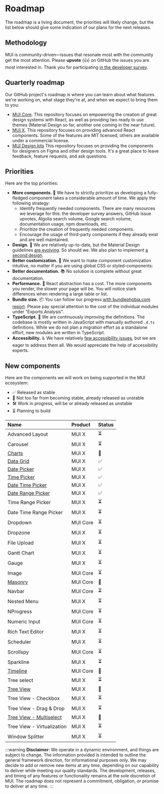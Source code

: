 # Roadmap

<p class="description">The roadmap is a living document, the priorities will likely change, but the list below should give some indication of our plans for the next releases.</p>

## Methodology

MUI is community-driven—issues that resonate most with the community get the most attention.
Please **upvote** (👍) on GitHub the issues you are most interested in.
Thank you for participating [in the developer survey](/blog/2021-developer-survey-results/).

## Quarterly roadmap

Our GitHub project's roadmap is where you can learn about what features we're working on, what stage they're at, and when we expect to bring them to you:

- [MUI Core](https://github.com/orgs/mui/projects/18/views/1).
  This repository focuses on empowering the creation of great design systems with React, as well as providing two ready to use themes (Material Design so far, another one coming in the near future).
- [MUI X](https://github.com/mui/mui-x/projects/1).
  This repository focuses on providing advanced React components.
  Some of the features are MIT licensed, others are available under a commercial license.
- [MUI Design kits](https://github.com/mui/mui-design-kits/projects/1)
  This repository focuses on providing the components for designers on Figma and other design tools.
  It's a great place to leave feedback, feature requests, and ask questions.

## Priorities

Here are the top priorities:

- **More components**. 🧰 We have to strictly prioritize as developing a fully-fledged component takes a considerable amount of time.
  We apply the following strategy:
  - Identify frequently needed components. There are many resources we leverage for this: the developer survey answers, GitHub issue upvotes, Algolia search volume, Google search volume, documentation usage, npm downloads, etc.
  - Prioritize the creation of frequently needed components.
  - Encourage the usage of third-party components if they already exist and are well maintained.
- **Design.** 🎀 We are relatively up-to-date, but the Material Design guidelines [are evolving](https://material.io/blog/). So should we. We also plan to implement [a second design](https://github.com/mui/material-ui/issues/22485).
- **Better customization.** 💅 We want to make component customization intuitive, no matter if you are using global CSS or styled-components:
- **Better documentation.** 📚 No solution is complete without great documentation.
- **Performance.** 🚀 React abstraction has a cost. The more components you render, the slower your page will be. You will notice stark differences when rendering a large table or list.
- **Bundle size.** 📦 You can follow our progress [with bundlephobia.com report](https://bundlephobia.com/package/@mui/material). Please pay special attention to the cost of the individual modules under "Exports Analysis".
- **TypeScript.** 📏 We are continuously improving the definitions. The codebase is mostly written in JavaScript with manually authored `.d.ts` definitions. While we do not plan a migration effort as a standalone effort, new modules are written in TypeScript.
- **Accessibility.** ♿️ We have relatively [few accessibility issues](https://darekkay.com/blog/accessible-ui-frameworks/), but we are eager to address them all. We would appreciate the help of accessibility experts.

## New components

Here are the components we will work on being supported in the MUI ecosystem:

- ✅ Released as stable
- 🧪 Not too far from becoming stable, already released as unstable
- 🛠 Work in progress, will be or already released as unstable
- ⏳ Planning to build

| Name                                                           | Product  | Status |
| :------------------------------------------------------------- | :------- | :----- |
| Advanced Layout                                                | MUI X    | ⏳     |
| Carousel                                                       | MUI X    | ⏳     |
| [Charts](https://mui.com/x/react-charts/)                      | MUI X    | 🧪     |
| [Data Grid](/x/react-data-grid/)                               | MUI X    | ✅     |
| [Date Picker](/x/react-date-pickers/date-picker/)              | MUI X    | ✅     |
| [Time Picker](/x/react-date-pickers/time-picker/)              | MUI X    | ✅     |
| [Date Time Picker](/x/react-date-pickers/date-time-picker/)    | MUI X    | ✅     |
| [Date Range Picker](/x/react-date-pickers/date-range-picker/)  | MUI X    | ✅     |
| Time Range Picker                                              | MUI X    | ⏳     |
| Date Time Range Picker                                         | MUI X    | ⏳     |
| Dropdown                                                       | MUI Core | ⏳     |
| Dropzone                                                       | MUI X    | ⏳     |
| File Upload                                                    | MUI X    | ⏳     |
| Gantt Chart                                                    | MUI X    | ⏳     |
| Gauge                                                          | MUI X    | ⏳     |
| Image                                                          | MUI Core | ⏳     |
| [Masonry](/material-ui/react-masonry/)                         | MUI Core | 🧪     |
| Navbar                                                         | MUI Core | ⏳     |
| Nested Menu                                                    | MUI X    | ⏳     |
| NProgress                                                      | MUI Core | ⏳     |
| Numeric Input                                                  | MUI Core | ⏳     |
| Rich Text Editor                                               | MUI X    | ⏳     |
| Scheduler                                                      | MUI X    | ⏳     |
| Scrollspy                                                      | MUI Core | ⏳     |
| Sparkline                                                      | MUI X    | ⏳     |
| [Timeline](/material-ui/react-timeline/)                       | MUI Core | 🧪     |
| Tree select                                                    | MUI X    | ⏳     |
| [Tree View](/x/react-tree-view/)                               | MUI X    | 🧪     |
| Tree View - Checkbox                                           | MUI X    | ⏳     |
| Tree View - Drag & Drop                                        | MUI X    | ⏳     |
| [Tree View - Multiselect](/x/react-tree-view/#multi-selection) | MUI X    | 🧪     |
| Tree View - Virtualization                                     | MUI X    | ⏳     |
| Window Splitter                                                | MUI X    | ⏳     |

:::warning
**Disclaimer**: We operate in a dynamic environment, and things are subject to change. The information provided is intended to outline the general framework direction, for informational purposes only. We may decide to add or remove new items at any time, depending on our capability to deliver while meeting our quality standards. The development, releases, and timing of any features or functionality remains at the sole discretion of MUI. The roadmap does not represent a commitment, obligation, or promise to deliver at any time.
:::
